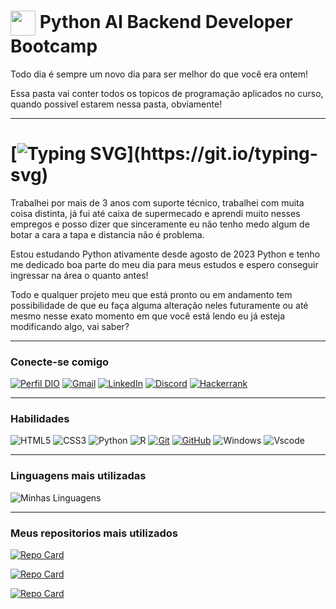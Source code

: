 <h1>
    <a href="https://github.com/camilaspaka">
     <img align="center" width="40px" src="https://cdn.jsdelivr.net/gh/devicons/devicon/icons/python/python-original.svg"></a>
    <span> Python AI Backend Developer Bootcamp</span>
</h1>

Todo dia é sempre um novo dia para ser melhor do que você era ontem!<p>
Essa pasta vai conter todos os topicos de programação aplicados no curso, quando possivel estarem nessa pasta, obviamente!<p>


---

# [![Typing SVG](https://readme-typing-svg.herokuapp.com/?color=DD75DD&size=35&center=true&vCenter=true&width=1000&lines=Oi!Eu+me+chamo+Camila+Spakauskas;+Tenho+29+anos+,solteira+e+terminando+ADS;Sou+uma+Desenvolvedora+Jr+em+treinamento!)](https://git.io/typing-svg)

Trabalhei por mais de 3 anos com suporte técnico, trabalhei com muita coisa distinta, já fui até caixa de supermecado e aprendi muito nesses empregos e posso dizer que sinceramente eu não tenho medo algum de botar a cara a tapa e distancia não é problema.  <p>
Estou estudando Python ativamente desde agosto de 2023 Python e tenho me dedicado boa parte do meu dia para meus estudos e espero conseguir ingressar na área o quanto antes!

Todo e qualquer projeto meu que está pronto ou em andamento tem possibilidade de que eu faça alguma alteração neles futuramente ou até mesmo nesse exato momento em que você está lendo eu já esteja modificando algo, vai saber? 
_____
### Conecte-se comigo

[![Perfil DIO](https://img.shields.io/badge/-Meu%20Perfil%20na%20DIO-30A3DC?style=for-the-badge)](https://web.dio.me/users/camilaspaka/)
[![Gmail](https://img.shields.io/badge/Gmail-333333?style=for-the-badge&logo=gmail&logoColor=red)](mailto:camilaspaka@gmail.com)
[![LinkedIn](https://img.shields.io/badge/-LinkedIn-000?style=for-the-badge&logo=linkedin&logoColor=30A3DC)](https://www.linkedin.com/in/camila-spakauskas-615807122/)
[![Discord](https://img.shields.io/badge/Discord-7289DA?style=for-the-badge&logo=discord&logoColor=white)](https://discord.com/channels/@Kyubysama/)
[![Hackerrank](https://img.shields.io/badge/-Hackerrank-2EC866?style=for-the-badge&logo=HackerRank&logoColor=white)](https://hackerrank.com/profile/camilaspaka)
___
### Habilidades

![HTML5](https://img.shields.io/badge/HTML-000?style=for-the-badge&logo=html5&logoColor=30A3DC)
![CSS3](https://img.shields.io/badge/CSS3-000?style=for-the-badge&logo=css3&logoColor=E94D5F)
![Python](https://img.shields.io/badge/Python-000?style=for-the-badge&logo=python)
![R](https://img.shields.io/badge/R-276DC3?style=for-the-badge&logo=r&logoColor=black)
[![Git](https://img.shields.io/badge/Git-000?style=for-the-badge&logo=git&logoColor=E94D5F)](https://git-scm.com/doc)
[![GitHub](https://img.shields.io/badge/GitHub-000?style=for-the-badge&logo=github&logoColor=30A3DC)](https://docs.github.com/)
![Windows](https://img.shields.io/badge/Windows-000?style=for-the-badge&logo=windows&logoColor=2CA5E0)
![Vscode](https://img.shields.io/badge/Vscode-007ACC?style=for-the-badge&logo=visual-studio-code&logoColor=white)
___

### Linguagens mais utilizadas

![Minhas Linguagens](https://github-readme-stats-git-masterrstaa-rickstaa.vercel.app/api/top-langs/?username=camilaspaka&layout=compact&bg_color=000&border_color=30A3DC&title_color=E94D5F&text_color=FFF)

___
### Meus repositorios mais utilizados 
[![Repo Card](https://github-readme-stats.vercel.app/api/pin/?username=camilaspaka&repo=ExercicesInPython&bg_color=000&border_color=30A3DC&show_icons=true&icon_color=30A3DC&title_color=E94D5F&text_color=FFF)](https://github.com/camilaspaka/ExercicesInPython)

[![Repo Card](https://github-readme-stats.vercel.app/api/pin/?username=camilaspaka&repo=Bootcamp-Dio-Vivo-Python&bg_color=000&border_color=30A3DC&show_icons=true&icon_color=30A3DC&title_color=E94D5F&text_color=FFF)](https://github.com/camilaspaka/Bootcamp-Dio-Vivo-Python)

[![Repo Card](https://github-readme-stats.vercel.app/api/pin/?username=camilaspaka&repo=Sistema-Bancario&bg_color=000&border_color=30A3DC&show_icons=true&icon_color=30A3DC&title_color=E94D5F&text_color=FFF)](https://github.com/camilaspaka/Sistema-Bancario)

